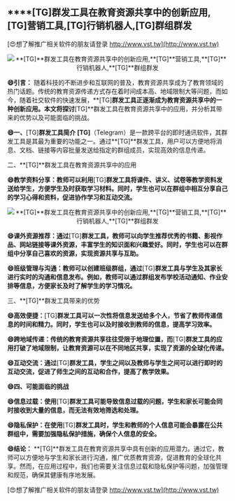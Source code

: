 ## ****[TG]**群发工具在教育资源共享中的创新应用,**[TG]**营销工具,**[TG]**行销机器人,**[TG]**群组群发**

[😍想了解推广相关软件的朋友请登录 http://www.vst.tw](http://www.vst.tw)

 <center><img src="https://vst.tw/MP4/tuiguang/png/0.png" alt="**[TG]**群发工具在教育资源共享中的创新应用,**[TG]**营销工具,**[TG]**行销机器人,**[TG]**群组群发"></center>

**😄引言：**
随着科技的不断进步和互联网的普及，教育资源共享成为了教育领域的热门话题。传统的教育资源传递方式存在着时间成本高、地域限制大等问题，而如今，随着社交软件的快速发展，**[TG]**群发工具正逐渐成为教育资源共享中的一种创新应用。本文将探讨**[TG]**群发工具在教育资源共享中的应用，并分析其带来的优势以及可能面临的挑战。

**😄一、**[TG]**群发工具简介**
**[TG]**（Telegram）是一款跨平台的即时通讯软件，其群发工具是其最为重要的功能之一。通过**[TG]**群发工具，用户可以方便地将消息、文档、链接等内容批量发送给指定的群组成员，实现高效的信息传递。

二、**[TG]**群发工具在教育资源共享中的应用

**😄教学资料分享：教师可以利用**[TG]**群发工具将课件、讲义、试卷等教学资料发送给学生，方便学生及时获取学习材料。同时，学生也可以在群组中相互分享自己的学习心得和资料，促进协作学习和互动交流。**

 <center><img src="https://vst.tw/MP4/tuiguang/png/7.png" alt="**[TG]**群发工具在教育资源共享中的创新应用,**[TG]**营销工具,**[TG]**行销机器人,**[TG]**群组群发"></center>

**😄课外资源推荐：通过**[TG]**群发工具，教师可以向学生推荐优秀的书籍、影视作品、网站链接等课外资源，丰富学生的知识面和兴趣爱好。同时，学生也可以在群组中分享自己喜欢的资源，实现资源共享与互助。**

**😄班级管理与沟通：教师可以创建班级群组，通过**[TG]**群发工具与学生及其家长进行实时的沟通和信息发布。例如，教师可以通过群组发布学校活动通知、作业安排等信息，方便家长及时了解学生的学习情况。**

三、**[TG]**群发工具带来的优势

**😄高效便捷：**[TG]**群发工具可以一次性将信息发送给多个人，节省了教师传递信息的时间和精力。同时，学生也可以及时接收到教师的信息，提高学习效率。**

**😄跨地域传递：传统的教育资源共享往往受限于地理位置，而**[TG]**群发工具的应用打破了地域限制，让教育资源可以在不同地区共享，实现了资源的全球化传递。**

**😄互动交流：通过**[TG]**群发工具，学生之间以及教师与学生之间可以进行即时的互动交流，促进了师生之间的互动和合作，提高了教学效果。**

**😄四、可能面临的挑战**

**😄信息过载：使用**[TG]**群发工具可能导致信息过载的问题，学生和家长可能会同时接收到大量的信息，而无法有效地筛选和处理。**

**😄隐私保护：在使用**[TG]**群发工具时，学生和教师的个人信息可能会暴露在公共群组中，需要加强隐私保护措施，确保个人信息的安全。**

**😄结论：**
**[TG]**群发工具在教育资源共享中具有创新的应用潜力。通过它，教师可以方便地与学生和家长进行沟通，推广优质教育资源，促进教育的全球化共享。然而，在应用过程中，我们也需要关注信息过载和隐私保护等问题，加强管理和规范，确保其健康有序地发展。

[😍想了解推广相关软件的朋友请登录 http://www.vst.tw](http://www.vst.tw)



